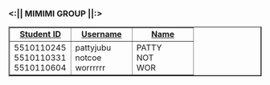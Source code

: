 <html>
<body>
 <h3><:|| MIMIMI GROUP ||:> </h3>
  <table  width="50%" border="2" cellspacing="3" cellpadding="0">
    <tr>
           <td width="33%">
               <div align="center"><b><u>Student ID</b></u></div>
           </td>
           <td width="33%">
               <div align="center"><b><u>Username</b></u></div>
           </td>
           <td width="33%">
              <div align="center"><b><u>Name</b></u></div>
           </td>
    </tr>
    <tr>
           <td>
               <div>5510110245</div>
               <div>5510110331</div>
               <div>5510110604</div>
           </td>
           <td>
              <div>pattyjubu</div>
              <div>notcoe</div>
              <div>worrrrrr</div>
           </td>
           <td>
             <div>PATTY</div>
             <div>NOT</div>
             <div>WOR</div>
           </td>
    </tr>
  </table>
</body>
</html>



